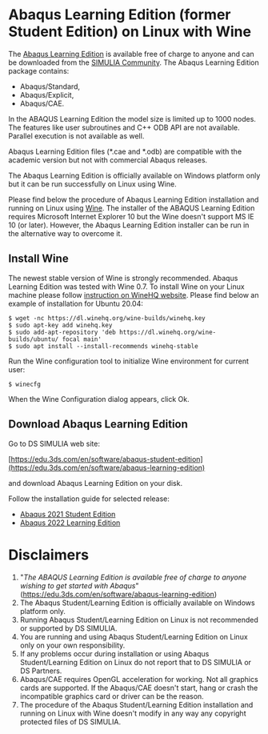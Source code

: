 # Abaqus Learning Edition (former Student Edition) on Linux with Wine
The [Abaqus Learning Edition](https://edu.3ds.com/en/software/abaqus-learning-edition) is available free of charge to anyone and can be downloaded from the [SIMULIA Community](https://r1132100503382-eu1-3dswym.3dexperience.3ds.com/#community:39/wiki:_NXifU43Q7yHzTiCX9yEaw). The Abaqus Learning Edition package contains:
- Abaqus/Standard,
- Abaqus/Explicit,
- Abaqus/CAE.

In the ABAQUS Learning Edition the model size is limited up to 1000 nodes. The features like user subroutines and C++ ODB API are not available. Parallel execution is not available as well.

Abaqus Learning Edition files (\*.cae and \*.odb) are compatible with the academic version but not with commercial Abaqus releases.

The Abaqus Learning Edition is officially available on Windows platform only but it can be run successfully on Linux using Wine.

Please find below the procedure of Abaqus Learning Edition installation and running on Linux using [Wine](https://www.winehq.org/). The installer of the ABAQUS Learning Edition requires Microsoft Internet Explorer 10 but the Wine doesn't support MS IE 10 (or later). However, the Abaqus Learning Edition installer can be run in the alternative way to overcome it.

## Install Wine

The newest stable version of Wine is strongly recommended. Abaqus Learning Edition was tested with Wine 0.7. To install Wine on your Linux machine please follow [instruction on WineHQ website](https://wiki.winehq.org/Wine_Installation_and_Configuration). Please find below an example of installation for Ubuntu 20.04:
```
$ wget -nc https://dl.winehq.org/wine-builds/winehq.key
$ sudo apt-key add winehq.key
$ sudo add-apt-repository 'deb https://dl.winehq.org/wine-builds/ubuntu/ focal main'
$ sudo apt install --install-recommends winehq-stable
```
Run the Wine configuration tool to initialize Wine environment for current user:
```
$ winecfg
```
When the Wine Configuration dialog appears, click Ok.

## Download Abaqus Learning Edition
Go to DS SIMULIA web site:     
   
[https://edu.3ds.com/en/software/abaqus-student-edition](https://edu.3ds.com/en/software/abaqus-learning-edition)
   
and download Abaqus Learning Edition on your disk.

Follow the installation guide for selected release:

* [Abaqus 2021 Student Edition](https://github.com/mwierszycki/abaqus_se_linux_wine/tree/main/2021)
* [Abaqus 2022 Learning Edition](https://github.com/mwierszycki/abaqus_se_linux_wine/tree/main/2022)

# Disclaimers
1. "_The ABAQUS Learning Edition is available free of charge to anyone wishing to get started with Abaqus_" (https://edu.3ds.com/en/software/abaqus-learning-edition)
2. The Abaqus Student/Learning Edition is officially available on Windows platform only.
3. Running Abaqus Student/Learning Edition on Linux is not recommended or supported by DS SIMULIA.
4. You are running and using Abaqus Student/Learning Edition on Linux only on your own responsibility.
5. If any problems occur during installation or using Abaqus Student/Learning Edition on Linux do not report that to DS SIMULIA or DS Partners.
6. Abaqus/CAE requires OpenGL acceleration for working. Not all graphics cards are supported. If the Abaqus/CAE doesn't start, hang or crash the incompatible graphics card or driver can be the reason.
7. The procedure of the Abaqus Student/Learning Edition installation and running on Linux with Wine doesn't modify in any way any copyright protected files of DS SIMULIA.

